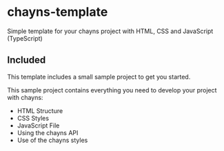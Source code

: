 # chayns-template

Simple template for your chayns project with HTML, CSS and JavaScript (TypeScript)

## Included

This template includes a small sample project to get you started.

This sample project contains everything you need to develop your project with chayns:
- HTML Structure
- CSS Styles
- JavaScript File
- Using the chayns API
- Use of the chayns styles
